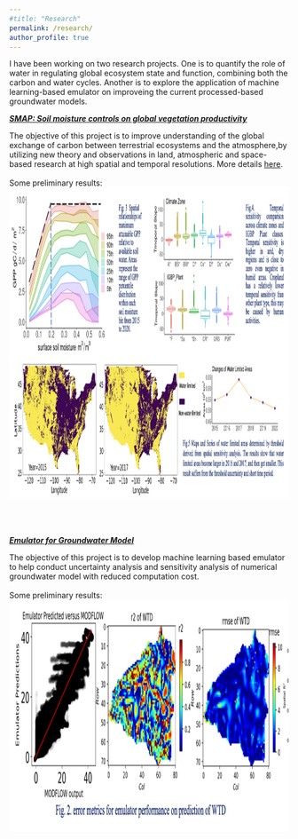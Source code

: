 ```yaml
---
#title: "Research"
permalink: /research/
author_profile: true
---
```

I have been working on two research projects. One is to quantify the role of water in regulating global ecosystem state and function, combining both the carbon and water cycles. Another is to explore the application of machine learning-based emulator on improveing the current processed-based groundwater models.

<a id="recent" style="color:314482"><strong><em><u>SMAP: Soil moisture controls on global vegetation productivity</u></em></strong></a>
<div class="col-sm-6">
The objective of this project is to improve understanding of the global exchange of carbon between
			terrestrial ecosystems and the atmosphere,by utilizing new theory and observations in land, atmospheric and space-based research
			at high spatial and temporal resolutions. More details <a href="https://www.keenangroup.info/currentProjects.html">here</a>.
</div>
<br>
Some preliminary results:
<div class="col-sm-6">
			<div class="image-middle"><img class="imageStyle" alt="proxima" src="/assets/images/smap2.png" width="1241" height="559" />                       </div>

<br /><br /><br />
<a id="recent" style="color:314482"><strong><em><u>Emulator for Groundwater Model</u></em></strong></a>
<div class="col-sm-6">
The objective of this project is to develop machine learning based emulator to help conduct uncertainty analysis and sensitivity analysis of 
	numerical groundwater model with reduced computation cost.
</div>
<br>
Some preliminary results:
<div class="col-sm-6">
			<div class="image-middle"><img class="imageStyle" alt="proxima" src="/assets/images/gw2.png" width="1160" height="418" />                       </div>
